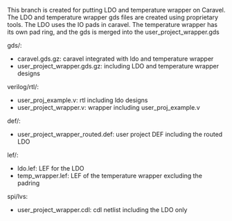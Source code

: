 This branch is created for putting LDO and temperature wrapper on Caravel. The LDO and temperature wrapper gds files are created using proprietary tools. The LDO uses the IO pads in caravel. The temperature wrapper has its own pad ring, and the gds is merged into the user_project_wrapper.gds

gds/:

- caravel.gds.gz: caravel integrated with ldo and temperature wrapper
- user_project_wrapper.gds.gz: including LDO and temperature wrapper designs

verilog/rtl/:

- user_proj_example.v: rtl including ldo designs
- user_project_wrapper.v: wrapper including user_proj_example.v

def/:

- user_project_wrapper_routed.def: user project DEF including the routed LDO

lef/:

- ldo.lef: LEF for the LDO
- temp_wrapper.lef: LEF of the temperature wrapper excluding the padring

spi/lvs:

- user_project_wrapper.cdl: cdl netlist including the LDO only
